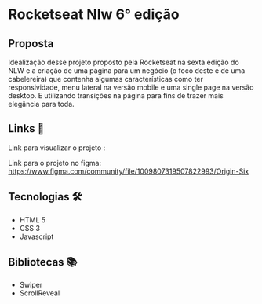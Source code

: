 <h1>Rocketseat Nlw 6° edição </h1>

<h2>Proposta</h2>
   <p>Idealização desse projeto proposto pela Rocketseat na sexta edição do NLW e a criação de uma página para um negócio (o foco deste e de uma cabelereira) que contenha algumas características como ter responsividade, menu lateral na versão mobile e uma single page na versão desktop. E utilizando transições na página para fins de trazer mais elegância para toda.</p>
      

<h2> Links 📎</h2>

  <span>Link para visualizar o projeto : <a target="_blank"></a></span>
  
  <span>Link para o projeto no figma: <a>https://www.figma.com/community/file/1009807319507822993/Origin-Six</a></span>
  
<h2> Tecnologias 🛠</h2>

<ul>
   <li>HTML 5</li>
   <li>CSS 3</li>
   <li>Javascript</li>
</ul>

<h2> Bibliotecas 📚</h2>

<ul>
   <li> Swiper </li>
   <li> ScrollReveal </li>
</ul>

